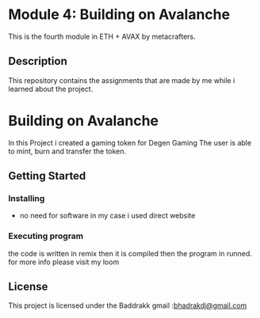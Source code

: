 # Module 4: Building on Avalanche
This is the fourth module in ETH + AVAX by metacrafters.

## Description

This repository contains the assignments that are made by me while i learned about the project.

# Building on Avalanche

In this Project i created  a gaming token for Degen Gaming 
 The user is able to mint, burn and transfer the token.
  
## Getting Started

### Installing

* no need for software
in my case i used direct website

### Executing program

the code is written in remix
then it is compiled
then the program in runned.
for more info please visit my loom

## License

This project is licensed under the Baddrakk
gmail :bhadrakdj@gmail.com